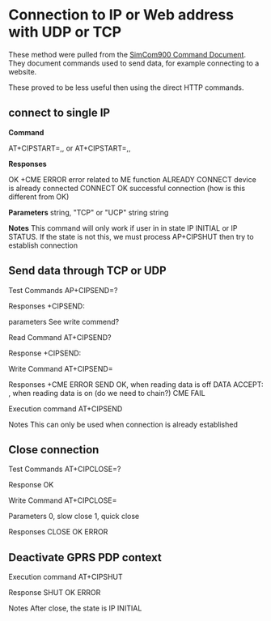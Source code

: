 # Connection to IP or Web address with UDP or TCP

These method were pulled from the [SimCom900 Command Document](http://wm.sim.com/upfile/2013424141114f.pdf). They document commands used to send data, for example connecting to a website. 

These proved to be less useful then using the direct HTTP commands. 

## connect to single IP

**Command**

AT+CIPSTART=<mode>,<IPAddress>,<port>
or
AT+CIPSTART=<mode>,<domain name>,<port>

**Responses**

OK 
+CME
ERROR <err> error related to ME function
ALREADY CONNECT device is already connected
CONNECT OK successful connection (how is this different from OK)

**Parameters**
<mode> string, "TCP" or "UCP"
<ip address> string
<port> string
<state> 

**Notes**
This command will only work if user in in state IP INITIAL or IP STATUS.
If the state is not this, we must process AP+CIPSHUT then try to establish connection



## Send data through TCP or UDP

Test Commands
AP+CIPSEND=?

Responses
+CIPSEND: <length>

parameters
See write commend? 



Read Command
AT+CIPSEND?

Response
+CIPSEND: <size>



Write Command
AT+CIPSEND=<length>

Responses
+CME ERROR <err>
SEND OK, when reading data is off
DATA ACCEPT: <length>, when reading data is on (do we need to chain?)
CME FAIL



Execution command
AT+CIPSEND

Notes
This can only be used when connection is already established




## Close connection

Test Commands
AT+CIPCLOSE=?

Response 
OK



Write Command
AT+CIPCLOSE=<n>

Parameters
<n> 0, slow close
<n> 1, quick close

Responses
CLOSE OK
ERROR






## Deactivate GPRS PDP context

Execution command
AT+CIPSHUT

Response
SHUT OK
ERROR

Notes
After close, the state is IP INITIAL


